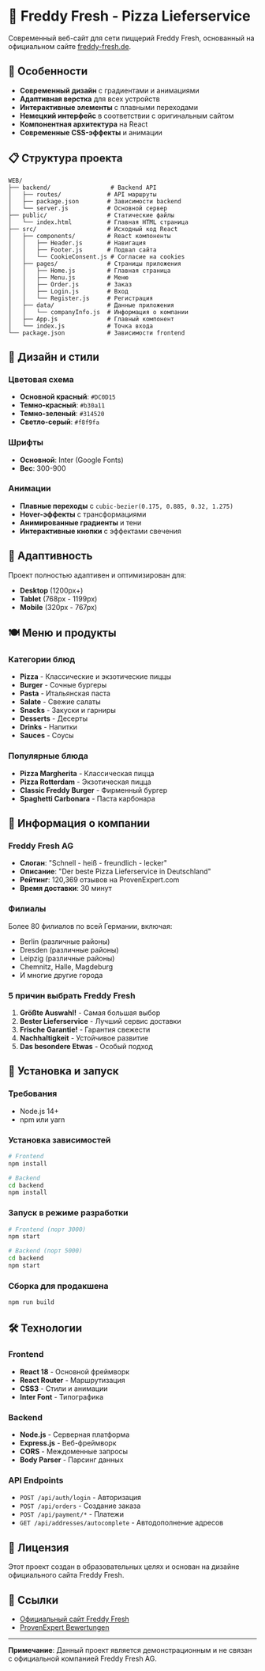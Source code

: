 # 🍕 Freddy Fresh - Pizza Lieferservice

Современный веб-сайт для сети пиццерий Freddy Fresh, основанный на официальном сайте [freddy-fresh.de](https://www.freddy-fresh.de/).

## 🚀 Особенности

- **Современный дизайн** с градиентами и анимациями
- **Адаптивная верстка** для всех устройств
- **Интерактивные элементы** с плавными переходами
- **Немецкий интерфейс** в соответствии с оригинальным сайтом
- **Компонентная архитектура** на React
- **Современные CSS-эффекты** и анимации

## 📋 Структура проекта

```
WEB/
├── backend/                 # Backend API
│   ├── routes/             # API маршруты
│   ├── package.json        # Зависимости backend
│   └── server.js           # Основной сервер
├── public/                 # Статические файлы
│   └── index.html          # Главная HTML страница
├── src/                    # Исходный код React
│   ├── components/         # React компоненты
│   │   ├── Header.js       # Навигация
│   │   ├── Footer.js       # Подвал сайта
│   │   └── CookieConsent.js # Согласие на cookies
│   ├── pages/              # Страницы приложения
│   │   ├── Home.js         # Главная страница
│   │   ├── Menu.js         # Меню
│   │   ├── Order.js        # Заказ
│   │   ├── Login.js        # Вход
│   │   └── Register.js     # Регистрация
│   ├── data/               # Данные приложения
│   │   └── companyInfo.js  # Информация о компании
│   ├── App.js              # Главный компонент
│   └── index.js            # Точка входа
└── package.json            # Зависимости frontend
```

## 🎨 Дизайн и стили

### Цветовая схема
- **Основной красный**: `#DC0D15`
- **Темно-красный**: `#b30a11`
- **Темно-зеленый**: `#314520`
- **Светло-серый**: `#f8f9fa`

### Шрифты
- **Основной**: Inter (Google Fonts)
- **Вес**: 300-900

### Анимации
- **Плавные переходы** с `cubic-bezier(0.175, 0.885, 0.32, 1.275)`
- **Hover-эффекты** с трансформациями
- **Анимированные градиенты** и тени
- **Интерактивные кнопки** с эффектами свечения

## 📱 Адаптивность

Проект полностью адаптивен и оптимизирован для:
- **Desktop** (1200px+)
- **Tablet** (768px - 1199px)
- **Mobile** (320px - 767px)

## 🍽️ Меню и продукты

### Категории блюд
- **Pizza** - Классические и экзотические пиццы
- **Burger** - Сочные бургеры
- **Pasta** - Итальянская паста
- **Salate** - Свежие салаты
- **Snacks** - Закуски и гарниры
- **Desserts** - Десерты
- **Drinks** - Напитки
- **Sauces** - Соусы

### Популярные блюда
- **Pizza Margherita** - Классическая пицца
- **Pizza Rotterdam** - Экзотическая пицца
- **Classic Freddy Burger** - Фирменный бургер
- **Spaghetti Carbonara** - Паста карбонара

## 🏢 Информация о компании

### Freddy Fresh AG
- **Слоган**: "Schnell - heiß - freundlich - lecker"
- **Описание**: "Der beste Pizza Lieferservice in Deutschland"
- **Рейтинг**: 120,369 отзывов на ProvenExpert.com
- **Время доставки**: 30 минут

### Филиалы
Более 80 филиалов по всей Германии, включая:
- Berlin (различные районы)
- Dresden (различные районы)
- Leipzig (различные районы)
- Chemnitz, Halle, Magdeburg
- И многие другие города

### 5 причин выбрать Freddy Fresh
1. **Größte Auswahl!** - Самая большая выбор
2. **Bester Lieferservice** - Лучший сервис доставки
3. **Frische Garantie!** - Гарантия свежести
4. **Nachhaltigkeit** - Устойчивое развитие
5. **Das besondere Etwas** - Особый подход

## 🚀 Установка и запуск

### Требования
- Node.js 14+
- npm или yarn

### Установка зависимостей
```bash
# Frontend
npm install

# Backend
cd backend
npm install
```

### Запуск в режиме разработки
```bash
# Frontend (порт 3000)
npm start

# Backend (порт 5000)
cd backend
npm start
```

### Сборка для продакшена
```bash
npm run build
```

## 🛠️ Технологии

### Frontend
- **React 18** - Основной фреймворк
- **React Router** - Маршрутизация
- **CSS3** - Стили и анимации
- **Inter Font** - Типографика

### Backend
- **Node.js** - Серверная платформа
- **Express.js** - Веб-фреймворк
- **CORS** - Междоменные запросы
- **Body Parser** - Парсинг данных

### API Endpoints
- `POST /api/auth/login` - Авторизация
- `POST /api/orders` - Создание заказа
- `POST /api/payment/*` - Платежи
- `GET /api/addresses/autocomplete` - Автодополнение адресов

## 📄 Лицензия

Этот проект создан в образовательных целях и основан на дизайне официального сайта Freddy Fresh.

## 🔗 Ссылки

- [Официальный сайт Freddy Fresh](https://www.freddy-fresh.de/)
- [ProvenExpert Bewertungen](https://www.provenexpert.com/)

---

**Примечание**: Данный проект является демонстрационным и не связан с официальной компанией Freddy Fresh AG.
